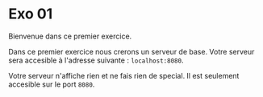 # Exo 01

Bienvenue dans ce premier exercice.

Dans ce premier exercice nous crerons un serveur de base. Votre serveur sera accesible à l'adresse suivante : `localhost:8080`.

Votre serveur n'affiche rien et ne fais rien de special. Il est seulement accesible sur le port `8080`.
